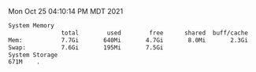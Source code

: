 Mon Oct 25 04:10:14 PM MDT 2021
```bash
System Memory
               total        used        free      shared  buff/cache   available
Mem:           7.7Gi       640Mi       4.7Gi       8.0Mi       2.3Gi       6.7Gi
Swap:          7.6Gi       195Mi       7.5Gi
System Storage
671M	.
```
